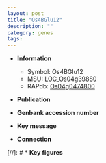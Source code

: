 ```yaml
---
layout: post
title: "Os4BGlu12"
description: ""
category: genes
tags: 
---
```


* **Information**  
    + Symbol: Os4BGlu12  
    + MSU: [LOC_Os04g39880](http://rice.uga.edu/cgi-bin/ORF_infopage.cgi?orf=LOC_Os04g39880)  
    + RAPdb: [Os04g0474800](http://rapdb.dna.affrc.go.jp/viewer/gbrowse_details/irgsp1?name=Os04g0474800)  

* **Publication**  

* **Genbank accession number**  

* **Key message**  

* **Connection**  

[//]: # * **Key figures**  


